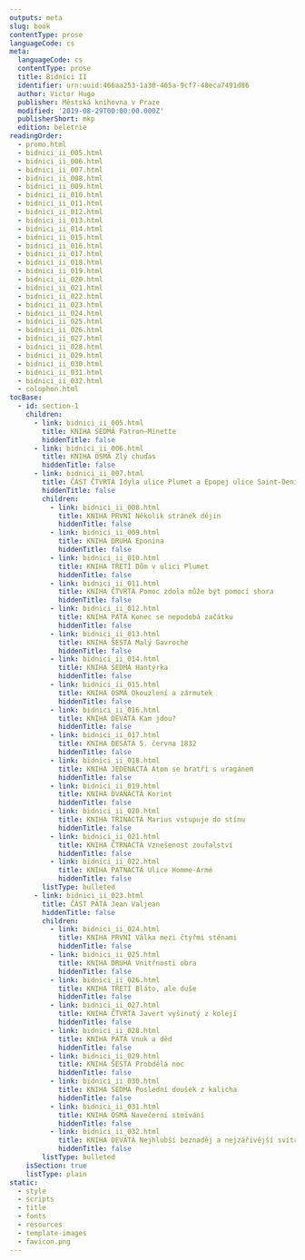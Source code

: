 ```yaml
---
outputs: meta
slug: book
contentType: prose
languageCode: cs
meta:
  languageCode: cs
  contentType: prose
  title: Bídníci II
  identifier: urn:uuid:466aa253-1a30-465a-9cf7-48eca7491d86
  author: Victor Hugo
  publisher: Městská knihovna v Praze
  modified: '2019-08-29T00:00:00.000Z'
  publisherShort: mkp
  edition: beletrie
readingOrder:
  - promo.html
  - bidnici_ii_005.html
  - bidnici_ii_006.html
  - bidnici_ii_007.html
  - bidnici_ii_008.html
  - bidnici_ii_009.html
  - bidnici_ii_010.html
  - bidnici_ii_011.html
  - bidnici_ii_012.html
  - bidnici_ii_013.html
  - bidnici_ii_014.html
  - bidnici_ii_015.html
  - bidnici_ii_016.html
  - bidnici_ii_017.html
  - bidnici_ii_018.html
  - bidnici_ii_019.html
  - bidnici_ii_020.html
  - bidnici_ii_021.html
  - bidnici_ii_022.html
  - bidnici_ii_023.html
  - bidnici_ii_024.html
  - bidnici_ii_025.html
  - bidnici_ii_026.html
  - bidnici_ii_027.html
  - bidnici_ii_028.html
  - bidnici_ii_029.html
  - bidnici_ii_030.html
  - bidnici_ii_031.html
  - bidnici_ii_032.html
  - colophon.html
tocBase:
  - id: section-1
    children:
      - link: bidnici_ii_005.html
        title: KNIHA SEDMÁ Patron–Minette
        hiddenTitle: false
      - link: bidnici_ii_006.html
        title: KNIHA OSMÁ Zlý chuďas
        hiddenTitle: false
      - link: bidnici_ii_007.html
        title: ČÁST ČTVRTÁ Idyla ulice Plumet a Epopej ulice Saint-Denis
        hiddenTitle: false
        children:
          - link: bidnici_ii_008.html
            title: KNIHA PRVNÍ Několik stránek dějin
            hiddenTitle: false
          - link: bidnici_ii_009.html
            title: KNIHA DRUHÁ Eponina
            hiddenTitle: false
          - link: bidnici_ii_010.html
            title: KNIHA TŘETÍ Dům v ulici Plumet
            hiddenTitle: false
          - link: bidnici_ii_011.html
            title: KNIHA ČTVRTÁ Pomoc zdola může být pomocí shora
            hiddenTitle: false
          - link: bidnici_ii_012.html
            title: KNIHA PÁTÁ Konec se nepodobá začátku
            hiddenTitle: false
          - link: bidnici_ii_013.html
            title: KNIHA ŠESTÁ Malý Gavroche
            hiddenTitle: false
          - link: bidnici_ii_014.html
            title: KNIHA SEDMÁ Hantýrka
            hiddenTitle: false
          - link: bidnici_ii_015.html
            title: KNIHA OSMÁ Okouzlení a zármutek
            hiddenTitle: false
          - link: bidnici_ii_016.html
            title: KNIHA DEVÁTÁ Kam jdou?
            hiddenTitle: false
          - link: bidnici_ii_017.html
            title: KNIHA DESÁTÁ 5. června 1832
            hiddenTitle: false
          - link: bidnici_ii_018.html
            title: KNIHA JEDENÁCTÁ Atom se bratří s uragánem
            hiddenTitle: false
          - link: bidnici_ii_019.html
            title: KNIHA DVANÁCTÁ Korint
            hiddenTitle: false
          - link: bidnici_ii_020.html
            title: KNIHA TŘINÁCTÁ Marius vstupuje do stínu
            hiddenTitle: false
          - link: bidnici_ii_021.html
            title: KNIHA ČTRNÁCTÁ Vznešenost zoufalství
            hiddenTitle: false
          - link: bidnici_ii_022.html
            title: KNIHA PATNÁCTÁ Ulice Homme-Armé
            hiddenTitle: false
        listType: bulleted
      - link: bidnici_ii_023.html
        title: ČÁST PÁTÁ Jean Valjean
        hiddenTitle: false
        children:
          - link: bidnici_ii_024.html
            title: KNIHA PRVNÍ Válka mezi čtyřmi stěnami
            hiddenTitle: false
          - link: bidnici_ii_025.html
            title: KNIHA DRUHÁ Vnitřnosti obra
            hiddenTitle: false
          - link: bidnici_ii_026.html
            title: KNIHA TŘETÍ Bláto, ale duše
            hiddenTitle: false
          - link: bidnici_ii_027.html
            title: KNIHA ČTVRTÁ Javert vyšinutý z kolejí
            hiddenTitle: false
          - link: bidnici_ii_028.html
            title: KNIHA PÁTÁ Vnuk a děd
            hiddenTitle: false
          - link: bidnici_ii_029.html
            title: KNIHA ŠESTÁ Probdělá noc
            hiddenTitle: false
          - link: bidnici_ii_030.html
            title: KNIHA SEDMÁ Poslední doušek z kalicha
            hiddenTitle: false
          - link: bidnici_ii_031.html
            title: KNIHA OSMÁ Navečerní stmívání
            hiddenTitle: false
          - link: bidnici_ii_032.html
            title: KNIHA DEVÁTÁ Nejhlubší beznaděj a nejzářivější svítání
            hiddenTitle: false
        listType: bulleted
    isSection: true
    listType: plain
static:
  - style
  - scripts
  - title
  - fonts
  - resources
  - template-images
  - favicon.png
---
```


